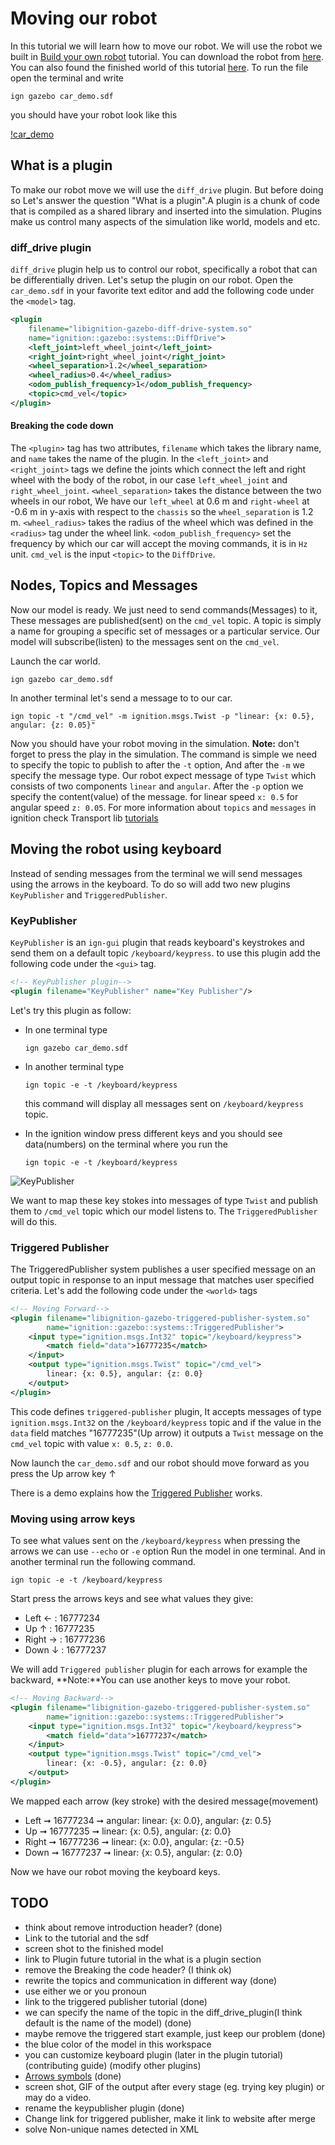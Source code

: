 # Moving our robot

In this tutorial we will learn how to move our robot. We will use the robot we built in [Build your own robot](SDF_tutorial_link) tutorial. You can download the robot from [here](car_demo.sdf). You can also found the finished world of this tutorial [here](move_robot.sdf).
To run the file open the terminal and write

`ign gazebo car_demo.sdf`

you should have your robot look like this

[!car_demo](screen_shot)

## What is a plugin

To make our robot move we will use the `diff_drive` plugin. But before doing so Let's answer the question "What is a plugin".A plugin is a chunk of code that is compiled as a shared library and inserted into the simulation. Plugins make us control many aspects of the simulation like world, models and etc.

### diff_drive plugin

`diff_drive` plugin help us to control our robot, specifically a robot that can be differentially driven. Let's setup the plugin on our robot. Open the `car_demo.sdf` in your favorite text editor and add the following code under the `<model>` tag.

```xml
<plugin
    filename="libignition-gazebo-diff-drive-system.so"
    name="ignition::gazebo::systems::DiffDrive">
    <left_joint>left_wheel_joint</left_joint>
    <right_joint>right_wheel_joint</right_joint>
    <wheel_separation>1.2</wheel_separation>
    <wheel_radius>0.4</wheel_radius>
    <odom_publish_frequency>1</odom_publish_frequency>
    <topic>cmd_vel</topic>
</plugin>
```

#### Breaking the code down

The `<plugin>` tag has two attributes, `filename` which takes the library name, and `name` takes the name of the plugin. In the `<left_joint>` and `<right_joint>` tags we define the joints which connect the left and right wheel with the body of the robot, in our case `left_wheel_joint` and `right_wheel_joint`. `<wheel_separation>` takes the distance between the two wheels in our robot, We have our `left_wheel` at 0.6 m and `right-wheel` at -0.6 m in y-axis with respect to the `chassis` so the `wheel_separation` is 1.2 m. `<wheel_radius>` takes the radius of the wheel which was defined in the `<radius>` tag under the wheel link. `<odom_publish_frequency>` set the frequency by which our car will accept the moving commands, it is in `Hz` unit. `cmd_vel` is the input `<topic>` to the `DiffDrive`.

## Nodes, Topics and Messages

Now our model is ready. We just need to send commands(Messages) to it, These messages are published(sent) on the `cmd_vel` topic. A topic is simply a name for grouping a specific set of messages or a particular service. Our model will subscribe(listen) to the messages sent on the `cmd_vel`.

Launch the car world.

`ign gazebo car_demo.sdf`

In another terminal let's send a message to to our car.

`ign topic -t "/cmd_vel" -m ignition.msgs.Twist -p "linear: {x: 0.5}, angular: {z: 0.05}"`

Now you should have your robot moving in the simulation. **Note:** don't forget to press the play in the simulation. The command is simple we need to specify the topic to publish to after the `-t` option, And after the `-m` we specify the message type. Our robot expect message of type `Twist` which consists of two components `linear` and `angular`. After the `-p` option we specify the content(value) of the message. for linear speed `x: 0.5` for angular speed `z: 0.05`.
For more information about `topics` and `messages` in ignition check Transport lib [tutorials](https://ignitionrobotics.org/api/transport/9.0/tutorials.html)

## Moving the robot using keyboard

Instead of sending messages from the terminal we will send messages using the arrows in the keyboard. To do so will add two new plugins `KeyPublisher` and `TriggeredPublisher`.

### KeyPublisher

`KeyPublisher` is an `ign-gui` plugin that reads keyboard's keystrokes and send them on a default topic `/keyboard/keypress`. to use this plugin add the following code under the `<gui>` tag.

```xml
<!-- KeyPublisher plugin-->
<plugin filename="KeyPublisher" name="Key Publisher"/>
```

Let's try this plugin as follow:

* In one terminal type

    `ign gazebo car_demo.sdf`

* In another terminal type

    `ign topic -e -t /keyboard/keypress`
    
     this command will display all messages sent on `/keyboard/keypress` topic.
* In the ignition window press different keys and you should see data(numbers) on the terminal where you run the

    `ign topic -e -t /keyboard/keypress`

![KeyPublisher](KeyPublisher.png)

We want to map these key stokes into messages of type `Twist` and publish them to `/cmd_vel` topic which our model listens to. The `TriggeredPublisher` will do this.

### Triggered Publisher

The TriggeredPublisher system publishes a user specified message on an output topic in response to an input message that matches user specified criteria. Let's add the following code under the `<world>` tags

```xml
<!-- Moving Forward-->
<plugin filename="libignition-gazebo-triggered-publisher-system.so"
        name="ignition::gazebo::systems::TriggeredPublisher">
    <input type="ignition.msgs.Int32" topic="/keyboard/keypress">
        <match field="data">16777235</match>
    </input>
    <output type="ignition.msgs.Twist" topic="/cmd_vel">
        linear: {x: 0.5}, angular: {z: 0.0}
    </output>
</plugin>
```

This code defines `triggered-publisher` plugin, It accepts messages of type `ignition.msgs.Int32` on the `/keyboard/keypress` topic and if the value in the `data` field matches "16777235"(Up arrow) it outputs a `Twist` message on the `cmd_vel` topic with value `x: 0.5`, `z: 0.0`.

Now launch the `car_demo.sdf` and our robot should move forward as you press the Up arrow key &#8593;

There is a demo explains how the [Triggered Publisher](https://github.com/ignitionrobotics/ign-gazebo/blob/ign-gazebo2/tutorials/triggered_publisher.md) works.

### Moving using arrow keys

To see what values sent on the `/keyboard/keypress` when pressing the arrows we can use `--echo` or `-e` option
Run the model in one terminal.
And in another terminal run the following command.

`ign topic -e -t /keyboard/keypress`

Start press the arrows keys and see what values they give:

* Left &#8592;  : 16777234
* Up  &#8593;   : 16777235
* Right &#8594; : 16777236
* Down &#8595;  : 16777237

We will add `Triggered publisher` plugin for each arrows for example the backward, **Note:**You can use another keys to move your robot.

```xml
<!-- Moving Backward-->
<plugin filename="libignition-gazebo-triggered-publisher-system.so"
        name="ignition::gazebo::systems::TriggeredPublisher">
    <input type="ignition.msgs.Int32" topic="/keyboard/keypress">
        <match field="data">16777237</match>
    </input>
    <output type="ignition.msgs.Twist" topic="/cmd_vel">
        linear: {x: -0.5}, angular: {z: 0.0}
    </output>
</plugin>
```

We mapped each arrow (key stroke) with the desired message(movement)

* Left &#10142; 16777234 &#10142; angular: linear: {x: 0.0}, angular: {z: 0.5}
* Up &#10142; 16777235 &#10142; linear: {x: 0.5}, angular: {z: 0.0}
* Right &#10142; 16777236 &#10142; linear: {x: 0.0}, angular: {z: -0.5}
* Down &#10142; 16777237 &#10142; linear: {x: 0.5}, angular: {z: 0.0}

Now we have our robot moving the keyboard keys.

## TODO

* think about remove introduction header? (done)
* Link to the tutorial and the sdf
* screen shot to the finished model
* link to Plugin future tutorial in the what is a plugin section
* remove the Breaking the code header? (I think ok)
* rewrite the topics and communication in different way (done)
* use either we or you pronoun 
* link to the triggered publisher tutorial (done)
* we can specify the name of the topic in the diff_drive_plugin(I think default is the name of the model) (done)
* maybe remove the triggered start example, just keep our problem (done)
* the blue color of the model in this workspace 
* you can customize keyboard plugin (later in the plugin tutorial) (contributing guide) (modify other plugins)
* [Arrows symbols](https://unicode-table.com/en/sets/arrow-symbols/) (done)
* screen shot, GIF of the output after every stage (eg. trying key plugin) or may do a video.
* rename the keypublisher plugin (done)
* Change link for triggered publisher, make it link to website after merge
* solve Non-unique names detected in XML
